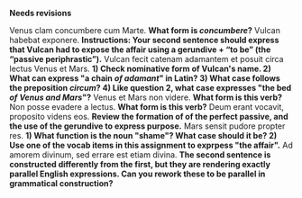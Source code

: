 **Needs revisions**

Venus clam concumbere cum Marte. **What form is *concumbere*?**
Vulcan habebat exponere. **Instructions:  Your second sentence should express that Vulcan had to expose the affair using a gerundive + “to be” (the “passive periphrastic”).**
Vulcan fecit catenam adamantem et posuit circa lectus Venus et Mars. **1) Check nominative form of Vulcan's name. 2) What can express "a chain *of adamant*" in Latin? 3) What case follows the preposition *circum*? 4) Like question 2, what case expresses "the bed *of Venus and Mars*"?**
Venus et Mars non videre. **What form is this verb?**
Non posse evadere a lectus.  **What form is this verb?**
Deum erant vocavit, proposito videns eos. **Review the formation of of the perfect passive, and the use of the gerundive to express purpose.**
Mars sensit pudore propter res. **1) What function is the noun "shame"? What case should it be?  2) Use one of the vocab items in this assignment to exprpess "the affair".**
Ad amorem divinum, sed errare est etiam divina. **The second sentence is constructed differently from the first, but they are rendering exactly parallel English expressions.  Can you rework these to be parallel in grammatical construction?**
